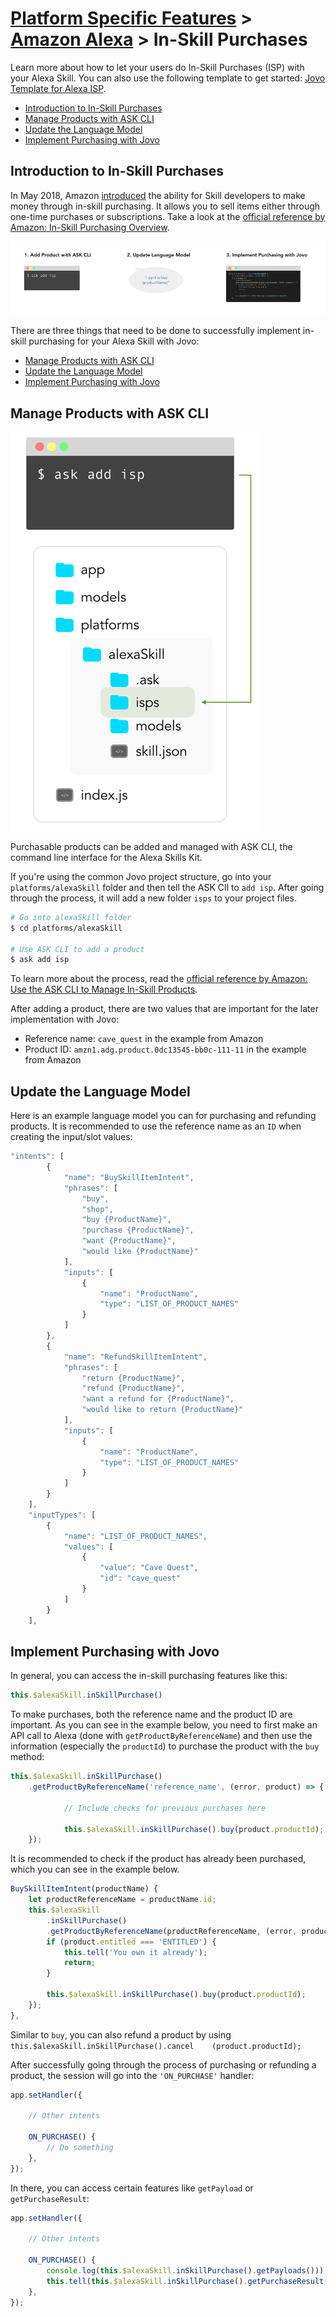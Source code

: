 # [Platform Specific Features](../) > [Amazon Alexa](./README.md) > In-Skill Purchases

Learn more about how to let your users do In-Skill Purchases (ISP) with your Alexa Skill. You can also use the following template to get started: [Jovo Template for Alexa ISP](https://github.com/jovotech/jovo-templates/tree/master/alexa/isp).

* [Introduction to In-Skill Purchases](#introduction-to-in-skill-purchases)
* [Manage Products with ASK CLI](#manage-products-with-ask-cli)
* [Update the Language Model](#update-the-language-model)
* [Implement Purchasing with Jovo](#implement-purchasing-with-jovo)


## Introduction to In-Skill Purchases

In May 2018, Amazon [introduced](https://developer.amazon.com/blogs/alexa/post/5d852c9c-8cdf-45c1-9b68-e2f02af26c89/make-money-with-alexa-skills) the ability for Skill developers to make money through in-skill purchasing. It allows you to sell items either through one-time purchases or subscriptions. Take a look at the [official reference by Amazon: In-Skill Purchasing Overview](https://developer.amazon.com/docs/in-skill-purchase/isp-overview.html). 

![Workflow for Alexa In-Skill-Purchases](../../img/workflow-in-skill-purchases.png "What to do to get In-Skill Purchases to work")

There are three things that need to be done to successfully implement in-skill purchasing for your Alexa Skill with Jovo:

* [Manage Products with ASK CLI](#manage-products-with-ask-cli)
* [Update the Language Model](#update-the-language-model)
* [Implement Purchasing with Jovo](#implement-purchasing-with-jovo)


## Manage Products with ASK CLI

![Add In-Skill Purchases with ASK CLI](../../img/ask-add-isp.png "Use ASK CLI to add products to purchase")

Purchasable products can be added and managed with ASK CLI, the command line interface for the Alexa Skills Kit.

If you're using the common Jovo project structure, go into your `platforms/alexaSkill` folder and then tell the ASK ClI to `add isp`. After going through the process, it will add a new folder `isps` to your project files.

```sh
# Go into alexaSkill folder
$ cd platforms/alexaSkill

# Use ASK CLI to add a product
$ ask add isp 
```

To learn more about the process, read the [official reference by Amazon: Use the ASK CLI to Manage In-Skill Products](https://developer.amazon.com/docs/in-skill-purchase/use-the-cli-to-manage-in-skill-products.html).

After adding a product, there are two values that are important for the later implementation with Jovo:

* Reference name: `cave_quest` in the example from Amazon
* Product ID: `amzn1.adg.product.0dc13545-bb0c-111-11` in the example from Amazon

## Update the Language Model

Here is an example language model you can for purchasing and refunding products. It is recommended to use the reference name as an `ID` when creating the input/slot values:

```javascript
"intents": [
		{
			"name": "BuySkillItemIntent",
			"phrases": [
				"buy",
				"shop",
				"buy {ProductName}",
				"purchase {ProductName}",
				"want {ProductName}",
				"would like {ProductName}"
			],
			"inputs": [
				{
					"name": "ProductName",
					"type": "LIST_OF_PRODUCT_NAMES"
				}
			]
		},
		{
			"name": "RefundSkillItemIntent",
			"phrases": [
				"return {ProductName}",
				"refund {ProductName}",
				"want a refund for {ProductName}",
				"would like to return {ProductName}"
			],
			"inputs": [
				{
					"name": "ProductName",
					"type": "LIST_OF_PRODUCT_NAMES"
				}
			]
		}
	],
	"inputTypes": [
		{
			"name": "LIST_OF_PRODUCT_NAMES",
			"values": [
				{
					"value": "Cave Quest",
					"id": "cave_quest"
				}
			]
		}
	],
```

## Implement Purchasing with Jovo

In general, you can access the in-skill purchasing features like this:

```javascript
this.$alexaSkill.inSkillPurchase()
```

To make purchases, both the reference name and the product ID are important. As you can see in the example below, you need to first make an API call to Alexa (done with `getProductByReferenceName`) and then use the information (especially the `productId`) to purchase the product with the `buy` method:

```javascript
this.$alexaSkill.inSkillPurchase()
    .getProductByReferenceName('reference_name', (error, product) => {

            // Include checks for previous purchases here

            this.$alexaSkill.inSkillPurchase().buy(product.productId);
    });
```
It is recommended to check if the product has already been purchased, which you can see in the example below.

```javascript
BuySkillItemIntent(productName) {
    let productReferenceName = productName.id;
    this.$alexaSkill
        .inSkillPurchase()
        .getProductByReferenceName(productReferenceName, (error, product) => {
        if (product.entitled === 'ENTITLED') {
            this.tell('You own it already');
            return;
        }

        this.$alexaSkill.inSkillPurchase().buy(product.productId);
    });
},
```

Similar to `buy`, you can also refund a product by using `this.$alexaSkill.inSkillPurchase().cancel    (product.productId);`

After successfully going through the process of purchasing or refunding a product, the session will go into the `'ON_PURCHASE'` handler:

```javascript
app.setHandler({

    // Other intents

    ON_PURCHASE() {
        // Do something
    },
});
```
In there, you can access certain features like `getPayload` or `getPurchaseResult`:

```javascript
app.setHandler({

    // Other intents

    ON_PURCHASE() {
        console.log(this.$alexaSkill.inSkillPurchase().getPayloads()));
        this.tell(this.$alexaSkill.inSkillPurchase().getPurchaseResult());
    },
});
```

<!--[metadata]: {"title": " In-Skill Purchases", "description": "Learn more about how to let your users do In-Skill Purchases (ISP) with your Alexa Skill.", "activeSections": ["platforms", "alexa", "alexa_isp"], "expandedSections": "platforms", "inSections": "platforms", "breadCrumbs": {"Docs": "docs/", "Platforms": "docs/platforms",
"Amazon Alexa": "docs/amazon-alexa", "In-Skill Purchases": "" }, "commentsID": "framework/docs/amazon-alexa/in-skill-purchases",
"route": "docs/amazon-alexa/in-skill-purchases" }-->
